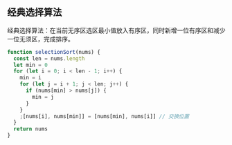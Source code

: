 ## 经典选择算法

经典选择算法：在当前无序区选区最小值放入有序区，同时新增一位有序区和减少一位无须区，完成排序。

```javascript
function selectionSort(nums) {
  const len = nums.length
  let min = 0
  for (let i = 0; i < len - 1; i++) {
    min = i
    for (let j = i + 1; j < len; j++) {
      if (nums[min] > nums[j]) {
        min = j
      }
    }
    ;[nums[i], nums[min]] = [nums[min], nums[i]] // 交换位置
  }
  return nums
}
```
